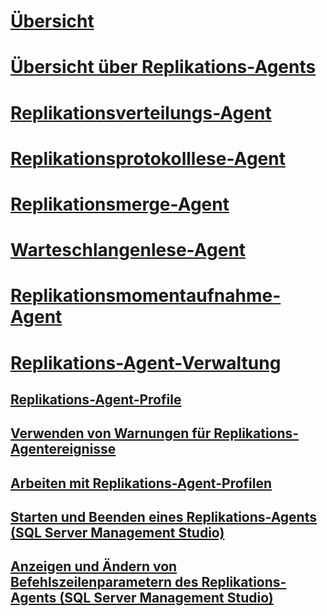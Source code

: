 # [Übersicht](replication-agents.md)  
# [Übersicht über Replikations-Agents](replication-agents-overview.md)  
# [Replikationsverteilungs-Agent](replication-distribution-agent.md)  
# [Replikationsprotokolllese-Agent](replication-log-reader-agent.md)  
# [Replikationsmerge-Agent](replication-merge-agent.md)  
# [Warteschlangenlese-Agent](replication-queue-reader-agent.md)  
# [Replikationsmomentaufnahme-Agent](replication-snapshot-agent.md)  
# [Replikations-Agent-Verwaltung](replication-agent-administration.md)  
## [Replikations-Agent-Profile](replication-agent-profiles.md)  
## [Verwenden von Warnungen für Replikations-Agentereignisse](use-alerts-for-replication-agent-events.md)  
## [Arbeiten mit Replikations-Agent-Profilen](work-with-replication-agent-profiles.md)  
## [Starten und Beenden eines Replikations-Agents (SQL Server Management Studio)](start-and-stop-a-replication-agent-sql-server-management-studio.md)  
## [Anzeigen und Ändern von Befehlszeilenparametern des Replikations-Agents (SQL Server Management Studio)](view-and-modify-replication-agent-command-prompt-parameters.md)  
